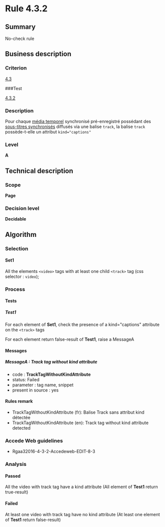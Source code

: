 # Rule 4.3.2

## Summary

No-check rule

## Business description

### Criterion

[4.3](http://references.modernisation.gouv.fr/rgaa/criteres.html#crit-4-3)

###Test

[4.3.2](http://references.modernisation.gouv.fr/rgaa/criteres.html#test-4.3.2)

### Description

Pour chaque <a href="http://references.modernisation.gouv.fr/referentiel-technique-0#mMediaTemp">m&eacute;dia temporel</a> synchronis&eacute; pr&eacute;-enregistr&eacute; poss&eacute;dant des <a href="http://references.modernisation.gouv.fr/referentiel-technique-0#mSsTitreSynchro">sous-titres synchronis&eacute;s</a> diffus&eacute;s via une balise `track`, la balise `track` poss&egrave;de-t-elle un attribut `kind="captions"`

### Level

**A**

## Technical description

### Scope

**Page**

### Decision level

**Decidable**

## Algorithm

### Selection

#### Set1

All the elements `<video>` tags with at least one child `<track>` tag (css selector : `video`);

### Process

#### Tests

##### Test1

For each element of **Set1**, check the presence of a kind="captions" attribute on the `<track>` tags

For each element return false-result of **Test1**, raise a MessageA

#### Messages

##### MessageA : Track tag without kind attribute

-    code : **TrackTagWithoutKindAttribute** 
-    status: Failed
-    parameter : tag name, snippet
-    present in source : yes

#### Rules remark

 * TrackTagWithoutKindAttribute (fr): Balise Track sans attribut kind d&eacute;tect&eacute;e
 * TrackTagWithoutKindAttribute (en): Track tag without kind attribute detected

### Accede Web guidelines

 * Rgaa32016-4-3-2-Accedeweb-EDIT-8-3

### Analysis

#### Passed

All the video with track tag have a kind attribute (All element of **Test1** return true-result)

#### Failed

At least one video with track tag have no kind attribute (At least one element of **Test1** return false-result)
